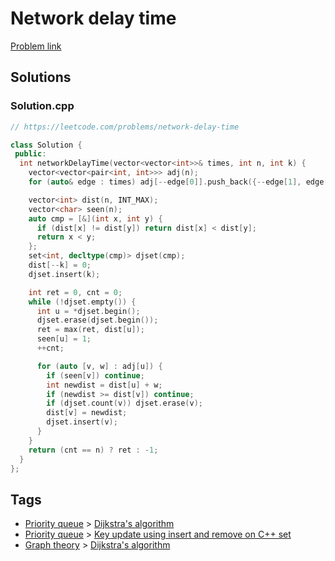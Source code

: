 # Network delay time

[Problem link](https://leetcode.com/problems/network-delay-time)

## Solutions


### Solution.cpp
```cpp
// https://leetcode.com/problems/network-delay-time

class Solution {
 public:
  int networkDelayTime(vector<vector<int>>& times, int n, int k) {
    vector<vector<pair<int, int>>> adj(n);
    for (auto& edge : times) adj[--edge[0]].push_back({--edge[1], edge[2]});

    vector<int> dist(n, INT_MAX);
    vector<char> seen(n);
    auto cmp = [&](int x, int y) {
      if (dist[x] != dist[y]) return dist[x] < dist[y];
      return x < y;
    };
    set<int, decltype(cmp)> djset(cmp);
    dist[--k] = 0;
    djset.insert(k);

    int ret = 0, cnt = 0;
    while (!djset.empty()) {
      int u = *djset.begin();
      djset.erase(djset.begin());
      ret = max(ret, dist[u]);
      seen[u] = 1;
      ++cnt;

      for (auto [v, w] : adj[u]) {
        if (seen[v]) continue;
        int newdist = dist[u] + w;
        if (newdist >= dist[v]) continue;
        if (djset.count(v)) djset.erase(v);
        dist[v] = newdist;
        djset.insert(v);
      }
    }
    return (cnt == n) ? ret : -1;
  }
};
```
## Tags

* [Priority queue](/Collections/priority-queue.md#priority-queue) > [Dijkstra's algorithm](/Collections/priority-queue.md#dijkstra-s-algorithm)
* [Priority queue](/Collections/priority-queue.md#priority-queue) > [Key update using insert and remove on C++ set](/Collections/priority-queue.md#key-update-using-insert-and-remove-on-c---set)
* [Graph theory](/Collections/graph-theory.md#graph-theory) > [Dijkstra's algorithm](/Collections/graph-theory.md#dijkstra-s-algorithm)
